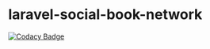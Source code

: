 # laravel-social-book-network

[![Codacy Badge](https://api.codacy.com/project/badge/Grade/b9db928cd710475b8fa52ec913b3a721)](https://app.codacy.com/app/italoSilveira/laravel-social-book-network?utm_source=github.com&utm_medium=referral&utm_content=italoSilveira/laravel-social-book-network&utm_campaign=Badge_Grade_Dashboard)
